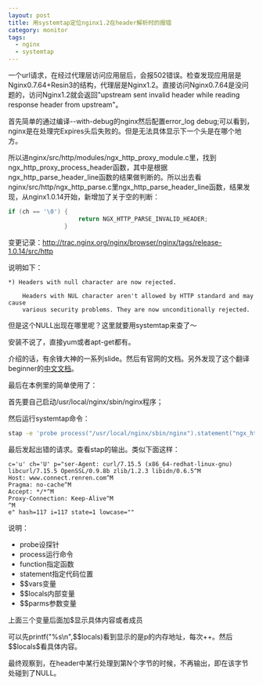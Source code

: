 ```yaml
---
layout: post
title: 用systemtap定位nginx1.2在header解析时的报错
category: monitor
tags:
  - nginx
  - systemtap
---
```

一个url请求，在经过代理层访问应用层后，会报502错误。检查发现应用层是Nginx0.7.64+Resin3的结构，代理层是Nginx1.2。直接访问Nginx0.7.64是没问题的，访问Nginx1.2就会返回"upstream sent invalid header while reading response header from upstream"。

首先简单的通过编译--with-debug的nginx然后配置error_log debug;可以看到，nginx是在处理完Expires头后失败的。但是无法具体显示下一个头是在哪个地方。

所以进nginx/src/http/modules/ngx_http_proxy_module.c里，找到ngx_http_proxy_process_header函数，其中是根据ngx_http_parse_header_line函数的结果做判断的。所以出去看nginx/src/http/ngx_http_parse.c里ngx_http_parse_header_line函数，结果发现，从nginx1.0.14开始，新增加了关于空的判断：
```c
if (ch == '\0') {
                    return NGX_HTTP_PARSE_INVALID_HEADER;
                }
```
变更记录：<http://trac.nginx.org/nginx/browser/nginx/tags/release-1.0.14/src/http>

说明如下：


    *) Headers with null character are now rejected.

        Headers with NUL character aren't allowed by HTTP standard and may cause
        various security problems. They are now unconditionally rejected.

但是这个NULL出现在哪里呢？这里就要用systemtap来查了～

安装不说了，直接yum或者apt-get都有。

介绍的话，有余锋大神的一系列slide。然后有官网的文档。另外发现了这个翻译beginner的[中文文档](http://blog.csdn.net/kafeiflynn/article/details/6429976)。

最后在本例里的简单使用了：

首先要自己启动/usr/local/nginx/sbin/nginx程序；

然后运行systemtap命令：
```bash
stap -e 'probe process("/usr/local/nginx/sbin/nginx").statement("ngx_http_parse_header_line@src/http/ngx_http_parse.c:855"){printf("%s\n",$$locals$$);}'
```

最后发起出错的请求。查看stap的输出。类似下面这样：

    c='u' ch='U' p="ser-Agent: curl/7.15.5 (x86_64-redhat-linux-gnu) libcurl/7.15.5 OpenSSL/0.9.8b zlib/1.2.3 libidn/0.6.5^M
    Host: www.connect.renren.com^M
    Pragma: no-cache^M
    Accept: */*^M
    Proxy-Connection: Keep-Alive^M
    ^M
    e" hash=117 i=117 state=1 lowcase=""

说明：

* probe设探针    
* process运行命令    
* function指定函数    
* statement指定代码位置    
* $$vars变量    
* $$locals内部变量    
* $$parms参数变量    

上面三个变量后面加\$显示具体内容或者成员

可以先printf("%s\n",\$\$locals)看到显示的是p的内存地址，每次\+\+。然后\$\$locals\$看具体内容。

最终观察到，在header中某行处理到第N个字节的时候，不再输出，即在该字节处碰到了NULL。

